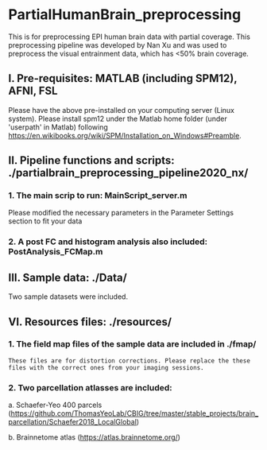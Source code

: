 # PartialHumanBrain_preprocessing
This is for preprocessing EPI human brain data with partial coverage.
This preprocessing pipeline was developed by Nan Xu and was used to preprocess the visual entrainment data, which has <50% brain coverage.

## I. Pre-requisites: MATLAB (including SPM12), AFNI, FSL
Please have the above pre-installed on your computing server (Linux system). Please install spm12 under the Matlab home folder (under 'userpath' in Matlab) following
https://en.wikibooks.org/wiki/SPM/Installation_on_Windows#Preamble.

## II. Pipeline functions and scripts: ./partialbrain_preprocessing_pipeline2020_nx/
### 1. The main scrip to run: MainScript_server.m 
Please modified the necessary parameters in the Parameter Settings section to fit your data

###  2. A post FC and histogram analysis also included: PostAnalysis_FCMap.m

## III. Sample data: ./Data/
Two sample datasets were included. 

## VI. Resources files: ./resources/
### 1. The field map files of the sample data are included in ./fmap/
    These files are for distortion corrections. Please replace the these files with the correct ones from your imaging sessions.

### 2. Two parcellation atlasses are included: 
   a. Schaefer-Yeo 400 parcels (https://github.com/ThomasYeoLab/CBIG/tree/master/stable_projects/brain_parcellation/Schaefer2018_LocalGlobal)
   
   b. Brainnetome atlas  (https://atlas.brainnetome.org/)




